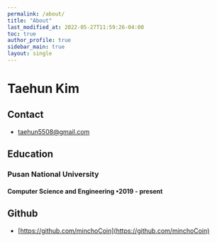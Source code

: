 ```yaml
---
permalink: /about/
title: "About"
last_modified_at: 2022-05-27T11:59:26-04:00
toc: true
author_profile: true
sidebar_main: true
layout: single
---
```

# Taehun Kim
## Contact
 - <taehun5508@gmail.com>
## Education
### Pusan National University
#### Computer Science and Engineering •2019 - present

## Github
 - [https://github.com/minchoCoin](https://github.com/minchoCoin)

